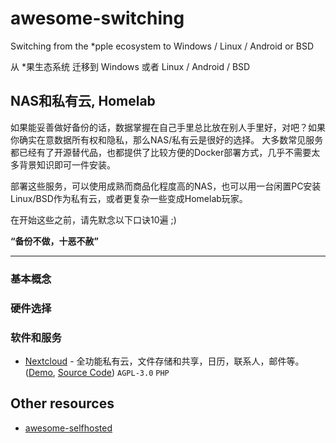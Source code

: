 # awesome-switching

Switching from the *pple ecosystem to Windows / Linux / Android or BSD

从 *果生态系统 迁移到 Windows 或者 Linux / Android / BSD

## NAS和私有云, Homelab
如果能妥善做好备份的话，数据掌握在自己手里总比放在别人手里好，对吧？如果你确实在意数据所有权和隐私，那么NAS/私有云是很好的选择。
大多数常见服务都已经有了开源替代品，也都提供了比较方便的Docker部署方式，几乎不需要太多背景知识即可一件安装。

部署这些服务，可以使用成熟而商品化程度高的NAS，也可以用一台闲置PC安装Linux/BSD作为私有云，或者更复杂一些变成Homelab玩家。

在开始这些之前，请先默念以下口诀10遍 ;)

**“备份不做，十恶不赦”**

---------

### 基本概念

### 硬件选择

### 软件和服务
- [Nextcloud](https://nextcloud.com/) - 全功能私有云，文件存储和共享，日历，联系人，邮件等。 ([Demo](https://demo.nextcloud.com/), [Source Code](https://github.com/nextcloud/server)) `AGPL-3.0` `PHP`

## Other resources
- [awesome-selfhosted](https://github.com/awesome-selfhosted/awesome-selfhosted)
